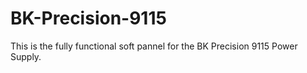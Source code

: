 # BK-Precision-9115
This is the fully functional soft pannel for the BK Precision 9115 Power Supply.
